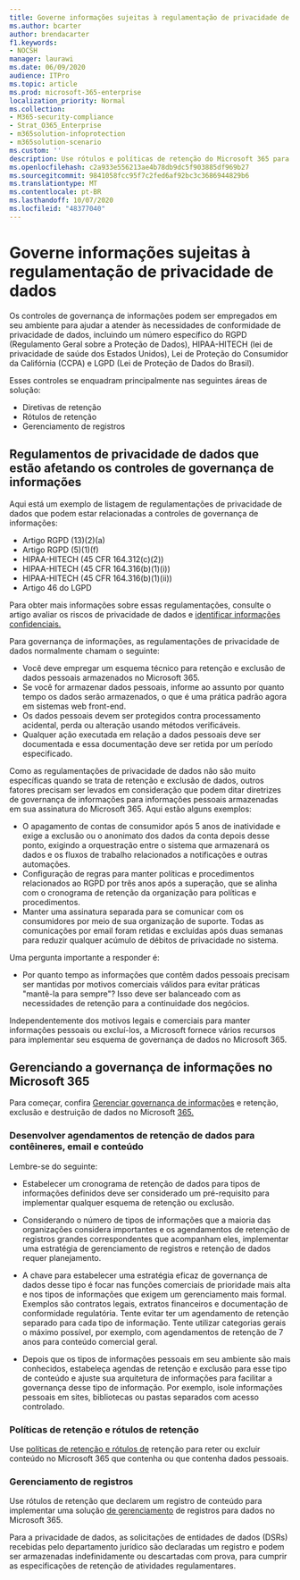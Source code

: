 ```yaml
---
title: Governe informações sujeitas à regulamentação de privacidade de dados
ms.author: bcarter
author: brendacarter
f1.keywords:
- NOCSH
manager: laurawi
ms.date: 06/09/2020
audience: ITPro
ms.topic: article
ms.prod: microsoft-365-enterprise
localization_priority: Normal
ms.collection:
- M365-security-compliance
- Strat_O365_Enterprise
- m365solution-infoprotection
- m365solution-scenario
ms.custom: ''
description: Use rótulos e políticas de retenção do Microsoft 365 para gerenciar dados pessoais em seu ambiente do Microsoft 365.
ms.openlocfilehash: c2a933e556213ae4b78db9dc5f903885df969b27
ms.sourcegitcommit: 9841058fcc95f7c2fed6af92bc3c3686944829b6
ms.translationtype: MT
ms.contentlocale: pt-BR
ms.lasthandoff: 10/07/2020
ms.locfileid: "48377040"
---
```

# <a name="govern-information-subject-to-data-privacy-regulation"></a>Governe informações sujeitas à regulamentação de privacidade de dados

Os controles de governança de informações podem ser empregados em seu ambiente para ajudar a atender às necessidades de conformidade de privacidade de dados, incluindo um número específico do RGPD (Regulamento Geral sobre a Proteção de Dados), HIPAA-HITECH (lei de privacidade de saúde dos Estados Unidos), Lei de Proteção do Consumidor da Califórnia (CCPA) e LGPD (Lei de Proteção de Dados do Brasil). 

Esses controles se enquadram principalmente nas seguintes áreas de solução:

- Diretivas de retenção
- Rótulos de retenção
- Gerenciamento de registros

## <a name="data-privacy-regulations-impacting-information-governance-controls"></a>Regulamentos de privacidade de dados que estão afetando os controles de governança de informações

Aqui está um exemplo de listagem de regulamentações de privacidade de dados que podem estar relacionadas a controles de governança de informações:

- Artigo RGPD (13)(2)(a)
- Artigo RGPD (5)(1)(f)
- HIPAA-HITECH (45 CFR 164.312(c)(2))
- HIPAA-HITECH (45 CFR 164.316(b)(1)(i))
- HIPAA-HITECH (45 CFR 164.316(b)(1)(ii))
- Artigo 46 do LGPD

Para obter mais informações sobre essas regulamentações, consulte o artigo avaliar os riscos de privacidade de dados e [identificar informações confidenciais.](information-protection-deploy-assess.md)

Para governança de informações, as regulamentações de privacidade de dados normalmente chamam o seguinte:

- Você deve empregar um esquema técnico para retenção e exclusão de dados pessoais armazenados no Microsoft 365.
- Se você for armazenar dados pessoais, informe ao assunto por quanto tempo os dados serão armazenados, o que é uma prática padrão agora em sistemas web front-end.
- Os dados pessoais devem ser protegidos contra processamento acidental, perda ou alteração usando métodos verificáveis.
- Qualquer ação executada em relação a dados pessoais deve ser documentada e essa documentação deve ser retida por um período especificado.

Como as regulamentações de privacidade de dados não são muito específicas quando se trata de retenção e exclusão de dados, outros fatores precisam ser levados em consideração que podem ditar diretrizes de governança de informações para informações pessoais armazenadas em sua assinatura do Microsoft 365. Aqui estão alguns exemplos:

- O apagamento de contas de consumidor após 5 anos de inatividade e exige a exclusão ou o anonimato dos dados da conta depois desse ponto, exigindo a orquestração entre o sistema que armazenará os dados e os fluxos de trabalho relacionados a notificações e outras automações.
- Configuração de regras para manter políticas e procedimentos relacionados ao RGPD por três anos após a superação, que se alinha com o cronograma de retenção da organização para políticas e procedimentos.
- Manter uma assinatura separada para se comunicar com os consumidores por meio de sua organização de suporte. Todas as comunicações por email foram retidas e excluídas após duas semanas para reduzir qualquer acúmulo de débitos de privacidade no sistema.

Uma pergunta importante a responder é: 

- Por quanto tempo as informações que contêm dados pessoais precisam ser mantidas por motivos comerciais válidos para evitar práticas "mantê-la para sempre"? Isso deve ser balanceado com as necessidades de retenção para a continuidade dos negócios.

Independentemente dos motivos legais e comerciais para manter informações pessoais ou excluí-los, a Microsoft fornece vários recursos para implementar seu esquema de governança de dados no Microsoft 365.

## <a name="managing-information-governance-in-microsoft-365"></a>Gerenciando a governança de informações no Microsoft 365

Para começar, confira [Gerenciar governança de informações](../compliance/manage-information-governance.md) e retenção, exclusão e destruição de dados no Microsoft [365.](https://docs.microsoft.com/office365/Enterprise/office-365-data-retention-deletion-and-destruction-overview)

### <a name="develop-data-retention-schedules-for-containers-email-and-content"></a>Desenvolver agendamentos de retenção de dados para contêineres, email e conteúdo

Lembre-se do seguinte:

- Estabelecer um cronograma de retenção de dados para tipos de informações definidos deve ser considerado um pré-requisito para implementar qualquer esquema de retenção ou exclusão.

- Considerando o número de tipos de informações que a maioria das organizações considera importantes e os agendamentos de retenção de registros grandes correspondentes que acompanham eles, implementar uma estratégia de gerenciamento de registros e retenção de dados requer planejamento. 

- A chave para estabelecer uma estratégia eficaz de governança de dados desse tipo é focar nas funções comerciais de prioridade mais alta e nos tipos de informações que exigem um gerenciamento mais formal. Exemplos são contratos legais, extratos financeiros e documentação de conformidade regulatória. Tente evitar ter um agendamento de retenção separado para cada tipo de informação. Tente utilizar categorias gerais o máximo possível, por exemplo, com agendamentos de retenção de 7 anos para conteúdo comercial geral.

- Depois que os tipos de informações pessoais em seu ambiente são mais conhecidos, estabeleça agendas de retenção e exclusão para esse tipo de conteúdo e ajuste sua arquitetura de informações para facilitar a governança desse tipo de informação. Por exemplo, isole informações pessoais em sites, bibliotecas ou pastas separados com acesso controlado.

### <a name="retention-policies-and-retention-labels"></a>Políticas de retenção e rótulos de retenção

Use [políticas de retenção e rótulos de](../compliance/retention.md) retenção para reter ou excluir conteúdo no Microsoft 365 que contenha ou que contenha dados pessoais.

### <a name="records-management"></a>Gerenciamento de registros

Use rótulos de retenção que declarem um registro de conteúdo para implementar uma solução [de gerenciamento](../compliance/records-management.md) de registros para dados no Microsoft 365.

Para a privacidade de dados, as solicitações de entidades de dados (DSRs) recebidas pelo departamento jurídico são declaradas um registro e podem ser armazenadas indefinidamente ou descartadas com prova, para cumprir as especificações de retenção de atividades regulamentares.

